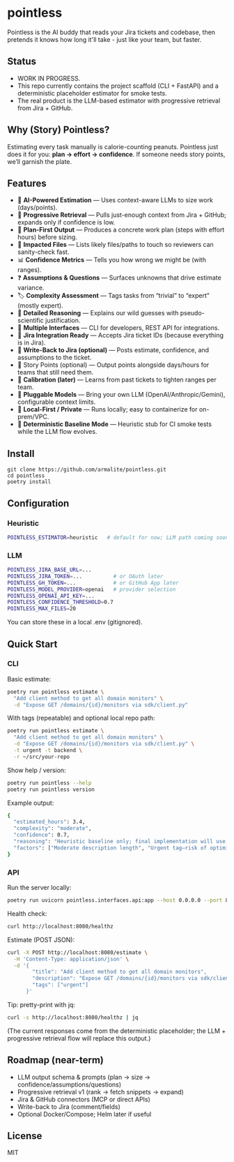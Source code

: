 # pointless
Pointless is the AI buddy that reads your Jira tickets and codebase, then pretends it knows how long it'll take - just like your team, but faster. 

## Status
 - WORK IN PROGRESS. 
 - This repo currently contains the project scaffold (CLI + FastAPI) and a deterministic placeholder estimator for smoke tests. 
 - The real product is the LLM-based estimator with progressive retrieval from Jira + GitHub.

## Why (Story) Pointless?
Estimating every task manually is calorie-counting peanuts. Pointless just does it for you: **plan → effort → confidence**. If someone needs story points, we’ll garnish the plate.

## Features

- 🤖 **AI-Powered Estimation** — Uses context-aware LLMs to size work (days/points).
- 🔎 **Progressive Retrieval** — Pulls just-enough context from Jira + GitHub; expands only if confidence is low.
- 🧭 **Plan-First Output** — Produces a concrete work plan (steps with effort hours) before sizing.
- 📁 **Impacted Files** — Lists likely files/paths to touch so reviewers can sanity-check fast.
- 📊 **Confidence Metrics** — Tells you how wrong we might be (with ranges).
- ❓ **Assumptions & Questions** — Surfaces unknowns that drive estimate variance.
- 🏷️ **Complexity Assessment** — Tags tasks from “trivial” to “expert” (mostly expert).
- 📝 **Detailed Reasoning** — Explains our wild guesses with pseudo-scientific justification.
- 🔄 **Multiple Interfaces** — CLI for developers, REST API for integrations.
- 🎯 **Jira Integration Ready** — Accepts Jira ticket IDs (because everything is in Jira).
- 📝 **Write-Back to Jira (optional)** — Posts estimate, confidence, and assumptions to the ticket.
- 🎯 Story Points (optional) — Output points alongside days/hours for teams that still need them.
- 🎯 **Calibration (later)** — Learns from past tickets to tighten ranges per team.
- 🧩 **Pluggable Models** — Bring your own LLM (OpenAI/Anthropic/Gemini), configurable context limits.
- 🔐 **Local-First / Private** — Runs locally; easy to containerize for on-prem/VPC.
- 🧪 **Deterministic Baseline Mode** — Heuristic stub for CI smoke tests while the LLM flow evolves.


## Install
```
git clone https://github.com/armalite/pointless.git
cd pointless
poetry install
```

## Configuration


### Heuristic
```bash
POINTLESS_ESTIMATOR=heuristic   # default for now; LLM path coming soon
```

### LLM
```bash
POINTLESS_JIRA_BASE_URL=...
POINTLESS_JIRA_TOKEN=...          # or OAuth later
POINTLESS_GH_TOKEN=...            # or GitHub App later
POINTLESS_MODEL_PROVIDER=openai   # provider selection
POINTLESS_OPENAI_API_KEY=...
POINTLESS_CONFIDENCE_THRESHOLD=0.7
POINTLESS_MAX_FILES=20
```
You can store these in a local .env (gitignored).


## Quick Start

### CLI
Basic estimate:
```bash
poetry run pointless estimate \
  "Add client method to get all domain monitors" \
  -d "Expose GET /domains/{id}/monitors via sdk/client.py"
```

With tags (repeatable) and optional local repo path:
```bash
poetry run pointless estimate \
  "Add client method to get all domain monitors" \
  -d "Expose GET /domains/{id}/monitors via sdk/client.py" \
  -t urgent -t backend \
  -r ~/src/your-repo
```

Show help / version: 
```bash
poetry run pointless --help
poetry run pointless version
```

Example output:
```bash
{
  "estimated_hours": 3.4,
  "complexity": "moderate",
  "confidence": 0.7,
  "reasoning": "Heuristic baseline only; final implementation will use progressive retrieval over Jira/GitHub and an LLM (plan→size) with confidence & assumptions.",
  "factors": ["Moderate description length", "Urgent tag—risk of optimistic sizing"]
}
```

### API
Run the server locally:
```bash
poetry run uvicorn pointless.interfaces.api:app --host 0.0.0.0 --port 8080
```

Health check:
```bash
curl http://localhost:8080/healthz
```

Estimate (POST JSON):
```bash
curl -X POST http://localhost:8080/estimate \
  -H 'Content-Type: application/json' \
  -d '{
        "title": "Add client method to get all domain monitors",
        "description": "Expose GET /domains/{id}/monitors via sdk/client.py",
        "tags": ["urgent"]
      }'
```

Tip: pretty-print with jq:
```bash
curl -s http://localhost:8080/healthz | jq

```

(The current responses come from the deterministic placeholder; the LLM + progressive retrieval flow will replace this output.)

## Roadmap (near-term)

 - LLM output schema & prompts (plan → size → confidence/assumptions/questions)
 - Progressive retrieval v1 (rank → fetch snippets → expand)
 - Jira & GitHub connectors (MCP or direct APIs)
 - Write-back to Jira (comment/fields)
 - Optional Docker/Compose; Helm later if useful


 ## License
 MIT